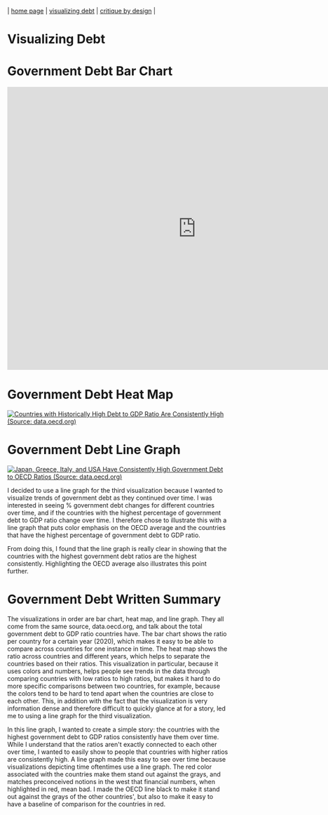 | [home page](https://laurawei6.github.io/tswd-portfolio/) | [visualizing debt](visualizing-government-debt) | [critique by design](critique-by-design) |

# Visualizing Debt
# Government Debt Bar Chart
<iframe src="https://data.oecd.org/chart/7kka" width="860" height="645" style="border: 0" mozallowfullscreen="true" webkitallowfullscreen="true" allowfullscreen="true"><a href="https://data.oecd.org/chart/7kka" target="_blank">OECD Chart: General government debt, Total, % of GDP, Annual, 2022</a></iframe>

# Government Debt Heat Map
<div class='tableauPlaceholder' id='viz1706581265735' style='position: relative'><noscript><a href='#'><img alt='Countries with Historically High Debt to GDP Ratio Are Consistently High (Source: data.oecd.org) ' src='https:&#47;&#47;public.tableau.com&#47;static&#47;images&#47;Bo&#47;Book2_17064893098750&#47;CountrieswithHistoricallyHighDebttoGDPRatioAreConsistentlyHigh&#47;1_rss.png' style='border: none' /></a></noscript><object class='tableauViz'  style='display:none;'><param name='host_url' value='https%3A%2F%2Fpublic.tableau.com%2F' /> <param name='embed_code_version' value='3' /> <param name='site_root' value='' /><param name='name' value='Book2_17064893098750&#47;CountrieswithHistoricallyHighDebttoGDPRatioAreConsistentlyHigh' /><param name='tabs' value='no' /><param name='toolbar' value='yes' /><param name='static_image' value='https:&#47;&#47;public.tableau.com&#47;static&#47;images&#47;Bo&#47;Book2_17064893098750&#47;CountrieswithHistoricallyHighDebttoGDPRatioAreConsistentlyHigh&#47;1.png' /> <param name='animate_transition' value='yes' /><param name='display_static_image' value='yes' /><param name='display_spinner' value='yes' /><param name='display_overlay' value='yes' /><param name='display_count' value='yes' /><param name='language' value='en-US' /><param name='filter' value='publish=yes' /></object></div>                
<script type='text/javascript'>                    
  var divElement = document.getElementById('viz1706581265735');                    
  var vizElement = divElement.getElementsByTagName('object')[0];                    
  vizElement.style.width='100%';vizElement.style.height=(divElement.offsetWidth*0.75)+'px';                    
  var scriptElement = document.createElement('script');                    
  scriptElement.src = 'https://public.tableau.com/javascripts/api/viz_v1.js';                    
  vizElement.parentNode.insertBefore(scriptElement, vizElement);                
</script>

# Government Debt Line Graph
<div class='tableauPlaceholder' id='viz1706581105358' style='position: relative'>
  <noscript>
    <a href='#'>
      <img alt='Japan, Greece, Italy, and USA Have Consistently High Government Debt to OECD Ratios (Source: data.oecd.org) ' src='https:&#47;&#47;public.tableau.com&#47;static&#47;images&#47;Bo&#47;Book2_17064893098750&#47;JapanGreeceItalyandUSAHaveConsistentlyHighGovernmentDebttoOECDRatios&#47;1_rss.png' style='border: none' />
    </a>
  </noscript>
  <object class='tableauViz'  style='display:none;'>
    <param name='host_url' value='https%3A%2F%2Fpublic.tableau.com%2F' /> 
    <param name='embed_code_version' value='3' /> 
    <param name='site_root' value='' />
    <param name='name' value='Book2_17064893098750&#47;JapanGreeceItalyandUSAHaveConsistentlyHighGovernmentDebttoOECDRatios' />
    <param name='tabs' value='no' />
    <param name='toolbar' value='yes' />
    <param name='static_image' value='https:&#47;&#47;public.tableau.com&#47;static&#47;images&#47;Bo&#47;Book2_17064893098750&#47;JapanGreeceItalyandUSAHaveConsistentlyHighGovernmentDebttoOECDRatios&#47;1.png' /> 
    <param name='animate_transition' value='yes' />
    <param name='display_static_image' value='yes' />
    <param name='display_spinner' value='yes' />
    <param name='display_overlay' value='yes' />
    <param name='display_count' value='yes' />
    <param name='language' value='en-US' />
    <param name='filter' value='publish=yes' />
  </object>
</div>

<script type='text/javascript'>                    
  var divElement = document.getElementById('viz1706581105358');                    
  var vizElement = divElement.getElementsByTagName('object')[0];                    
  vizElement.style.width='100%';
  vizElement.style.height=(divElement.offsetWidth*0.75)+'px';                    
  var scriptElement = document.createElement('script');                    
  scriptElement.src = 'https://public.tableau.com/javascripts/api/viz_v1.js';                    
  vizElement.parentNode.insertBefore(scriptElement, vizElement);                
</script>

I decided to use a line graph for the third visualization because I wanted to visualize trends of government debt as they continued over time. I was interested in seeing % government debt changes for different countries over time, and if the countries with the highest percentage of government debt to GDP ratio change over time. I therefore chose to illustrate this with a line graph that puts color emphasis on the OECD average and the countries that have the highest percentage of government debt to GDP ratio. 

From doing this, I found that the line graph is really clear in showing that the countries with the highest government debt ratios are the highest consistently. Highlighting the OECD average also illustrates this point further. 

# Government Debt Written Summary

The visualizations in order are bar chart, heat map, and line graph. They all come from the same source, data.oecd.org, and talk about the total government debt to GDP ratio countries have. The bar chart shows the ratio per country for a certain year (2020), which makes it easy to be able to compare across countries for one instance in time. The heat map shows the ratio across countries and different years, which helps to separate the countries based on their ratios. This visualization in particular, because it uses colors and numbers, helps people see trends in the data through comparing countries with low ratios to high ratios, but makes it hard to do more specific comparisons between two countries, for example, because the colors tend to be hard to tend apart when the countries are close to each other. This, in addition with the fact that the visualization is very information dense and therefore difficult to quickly glance at for a story, led me to using a line graph for the third visualization.

In this line graph, I wanted to create a simple story: the countries with the highest government debt to GDP ratios consistently have them over time. While I understand that the ratios aren't exactly connected to each other over time, I wanted to easily show to people that countries with higher ratios are consistently high. A line graph made this easy to see over time because visualizations depicting time oftentimes use a line graph. The red color associated with the countries make them stand out against the grays, and matches preconceived notions in the west that financial numbers, when highlighted in red, mean bad. I made the OECD line black to make it stand out against the grays of the other countries', but also to make it easy to have a baseline of comparison for the countries in red.
